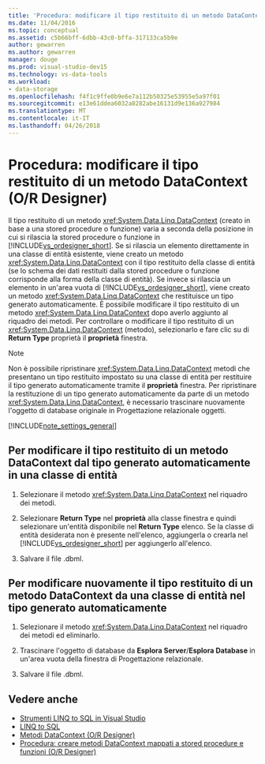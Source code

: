 ```yaml
---
title: 'Procedura: modificare il tipo restituito di un metodo DataContext (O-R Designer)'
ms.date: 11/04/2016
ms.topic: conceptual
ms.assetid: c5b66bff-6dbb-43c0-bffa-317133ca5b9e
author: gewarren
ms.author: gewarren
manager: douge
ms.prod: visual-studio-dev15
ms.technology: vs-data-tools
ms.workload:
- data-storage
ms.openlocfilehash: f4f1c9ffe0b9e6e7a112b50325e53955e5a97f01
ms.sourcegitcommit: e13e61ddea6032a8282abe16131d9e136a927984
ms.translationtype: MT
ms.contentlocale: it-IT
ms.lasthandoff: 04/26/2018
---
```

# <a name="how-to-change-the-return-type-of-a-datacontext-method-or-designer"></a>Procedura: modificare il tipo restituito di un metodo DataContext (O/R Designer)
Il tipo restituito di un metodo <xref:System.Data.Linq.DataContext> (creato in base a una stored procedure o funzione) varia a seconda della posizione in cui si rilascia la stored procedure o funzione in [!INCLUDE[vs_ordesigner_short](../data-tools/includes/vs_ordesigner_short_md.md)]. Se si rilascia un elemento direttamente in una classe di entità esistente, viene creato un metodo <xref:System.Data.Linq.DataContext> con il tipo restituito della classe di entità (se lo schema dei dati restituiti dalla stored procedure o funzione corrisponde alla forma della classe di entità). Se invece si rilascia un elemento in un'area vuota di [!INCLUDE[vs_ordesigner_short](../data-tools/includes/vs_ordesigner_short_md.md)], viene creato un metodo <xref:System.Data.Linq.DataContext> che restituisce un tipo generato automaticamente. È possibile modificare il tipo restituito di un metodo <xref:System.Data.Linq.DataContext> dopo averlo aggiunto al riquadro dei metodi. Per controllare o modificare il tipo restituito di un <xref:System.Data.Linq.DataContext> (metodo), selezionarlo e fare clic su di **Return Type** proprietà il **proprietà** finestra.

> [!NOTE]
>  Non è possibile ripristinare <xref:System.Data.Linq.DataContext> metodi che presentano un tipo restituito impostato su una classe di entità per restituire il tipo generato automaticamente tramite il **proprietà** finestra. Per ripristinare la restituzione di un tipo generato automaticamente da parte di un metodo <xref:System.Data.Linq.DataContext>, è necessario trascinare nuovamente l'oggetto di database originale in Progettazione relazionale oggetti.

[!INCLUDE[note_settings_general](../data-tools/includes/note_settings_general_md.md)]

## <a name="to-change-the-return-type-of-a-datacontext-method-from-the-auto-generated-type-to-an-entity-class"></a>Per modificare il tipo restituito di un metodo DataContext dal tipo generato automaticamente in una classe di entità

1.  Selezionare il metodo <xref:System.Data.Linq.DataContext> nel riquadro dei metodi.

2.  Selezionare **Return Type** nel **proprietà** alla classe finestra e quindi selezionare un'entità disponibile nel **Return Type** elenco. Se la classe di entità desiderata non è presente nell'elenco, aggiungerla o crearla nel [!INCLUDE[vs_ordesigner_short](../data-tools/includes/vs_ordesigner_short_md.md)] per aggiungerlo all'elenco.

3.  Salvare il file .dbml.

## <a name="to-change-the-return-type-of-a-datacontext-method-from-an-entity-class-back-to-the-auto-generated-type"></a>Per modificare nuovamente il tipo restituito di un metodo DataContext da una classe di entità nel tipo generato automaticamente

1.  Selezionare il metodo <xref:System.Data.Linq.DataContext> nel riquadro dei metodi ed eliminarlo.

2.  Trascinare l'oggetto di database da **Esplora Server**/**Esplora Database** in un'area vuota della finestra di Progettazione relazionale.

3.  Salvare il file .dbml.

## <a name="see-also"></a>Vedere anche

- [Strumenti LINQ to SQL in Visual Studio](../data-tools/linq-to-sql-tools-in-visual-studio2.md)
- [LINQ to SQL](/dotnet/framework/data/adonet/sql/linq/index)
- [Metodi DataContext (O/R Designer)](../data-tools/datacontext-methods-o-r-designer.md)
- [Procedura: creare metodi DataContext mappati a stored procedure e funzioni (O/R Designer)](../data-tools/how-to-create-datacontext-methods-mapped-to-stored-procedures-and-functions-o-r-designer.md)